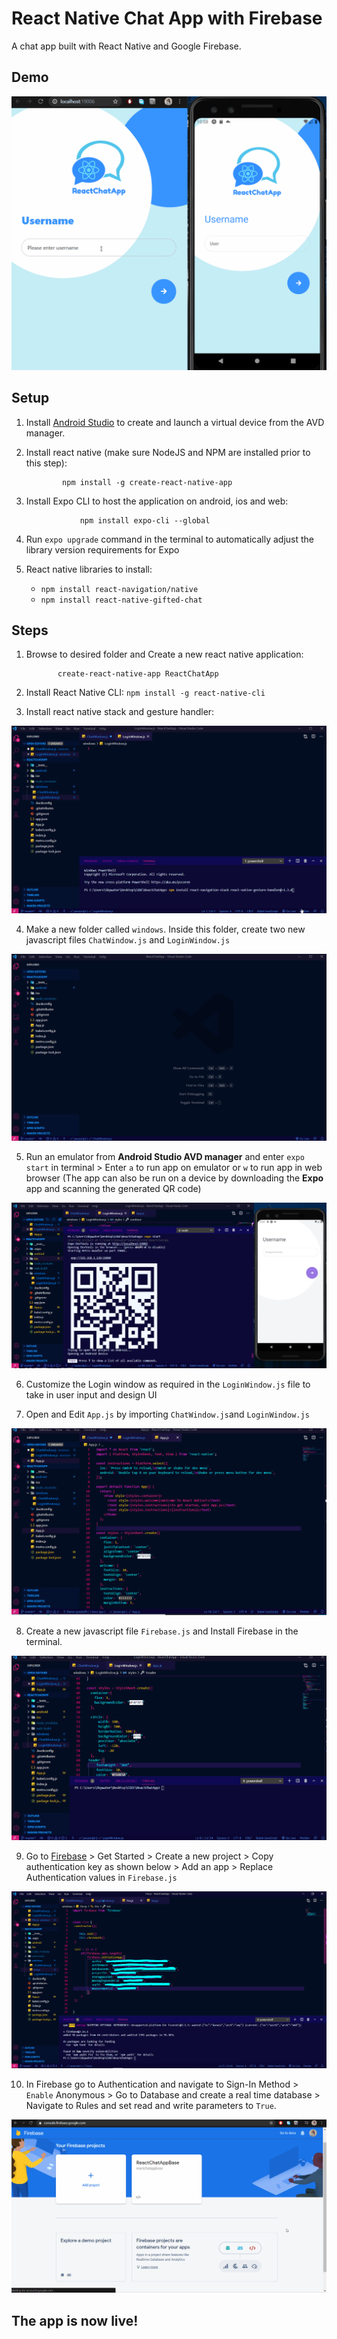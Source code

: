 # React Native Chat App with Firebase

 A chat app built with React Native and Google Firebase.

## Demo

![React Chat App Demo](https://github.com/ayeshaf9/react-chat-app/blob/master/Images/ReactChatAppDemo.gif)

 ## Setup
 1. Install [Android Studio](https://developer.android.com/studio) to create and launch a virtual device from the AVD manager.

 2. Install react native (make sure NodeJS and NPM are installed prior to this step):

                npm install -g create-react-native-app

 3. Install Expo CLI to host the application on android, ios and web: 

                    npm install expo-cli --global  

4. Run `expo upgrade` command in the terminal to automatically adjust the library version requirements for Expo
5. React native libraries to install:
   - `npm install react-navigation/native`
   - `npm install react-native-gifted-chat`


## Steps

1. Browse to desired folder and Create a new react native application:

              create-react-native-app ReactChatApp

2. Install React Native CLI:  `npm install -g react-native-cli`

3. Install react native stack and gesture handler: 

![Install react-native-stack and react-native-gesture-handler](https://github.com/ayeshaf9/react-chat-app/blob/master/Images/installHandler.gif)

4. Make a new folder called `windows`. Inside this folder, create two new javascript files  `ChatWindow.js` and `LoginWindow.js` 

![Create a window folder with login and chat screen files](https://github.com/ayeshaf9/react-chat-app/blob/master/Images/makeFolder.gif)

5. Run an emulator from **Android Studio AVD manager** and enter `expo start` in terminal > Enter `a` to run app on emulator or `w` to run app in web browser (The app can also be run on a device by downloading the **Expo** app and scanning the generated QR code)

![Running the app on Expo](https://github.com/ayeshaf9/react-chat-app/blob/master/Images/expoStart.PNG)

6. Customize the Login window as required in the `LoginWindow.js` file to take in user input and design UI

7. Open and Edit `App.js` by importing `ChatWindow.js`and `LoginWindow.js`

![App.js Update](https://github.com/ayeshaf9/react-chat-app/blob/master/Images/AppJsEdit.gif)

8. Create a new javascript file `Firebase.js` and Install Firebase in the terminal.

![Install Firebase](https://github.com/ayeshaf9/react-chat-app/blob/master/Images/InstallFirebase.gif)

9. Go to [Firebase](https://firebase.google.com/) > Get Started > Create a new project > Copy authentication key as shown below > Add an app > Replace Authentication values in `Firebase.js`

![Start Firebase project and Grab Authentication values](https://github.com/ayeshaf9/react-chat-app/blob/master/Images/firebaseAuth.PNG)

10. In Firebase go to Authentication and navigate to Sign-In Method > `Enable` Anonymous > Go to Database and create a real time database > Navigate to Rules and set read and write parameters to `True`.

![Configuring Firebase](https://github.com/ayeshaf9/react-chat-app/blob/master/Images/firebaseSettings.gif)

## The app is now live!
